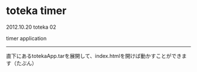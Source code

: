 # toteka timer

2012.10.20 toteka 02

timer application

---
直下にあるtotekaApp.tarを展開して、index.htmlを開けば動かすことができます（たぶん）

 
